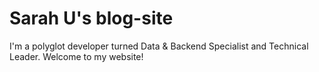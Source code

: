 # Sarah U's blog-site

I'm a polyglot developer turned Data & Backend Specialist and Technical Leader.
Welcome to my website!
